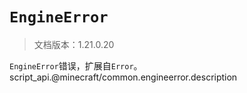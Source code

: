 # `EngineError`

> 文档版本：1.21.0.20

`EngineError`错误，扩展自`Error`。script_api.@minecraft/common.engineerror.description
